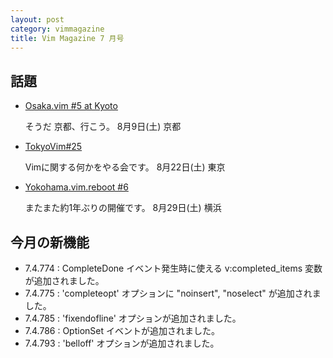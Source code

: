 ```yaml
---
layout: post
category: vimmagazine
title: Vim Magazine 7 月号
---
```


## 話題

- [Osaka.vim #5 at Kyoto](http://osaka-vim.connpass.com/event/18194/)

  そうだ 京都、行こう。 8月9日(土) 京都

- [TokyoVim#25](http://tokyovim.connpass.com/event/18101/)

  Vimに関する何かをやる会です。 8月22日(土) 東京

- [Yokohama.vim.reboot #6](https://atnd.org/events/68683)

  またまた約1年ぶりの開催です。 8月29日(土) 横浜

## 今月の新機能

- 7.4.774 : CompleteDone イベント発生時に使える v:completed\_items 変数が追加されました。
- 7.4.775 : 'completeopt' オプションに "noinsert", "noselect" が追加されました。
- 7.4.785 : 'fixendofline' オプションが追加されました。
- 7.4.786 : OptionSet イベントが追加されました。
- 7.4.793 : 'belloff' オプションが追加されました。

